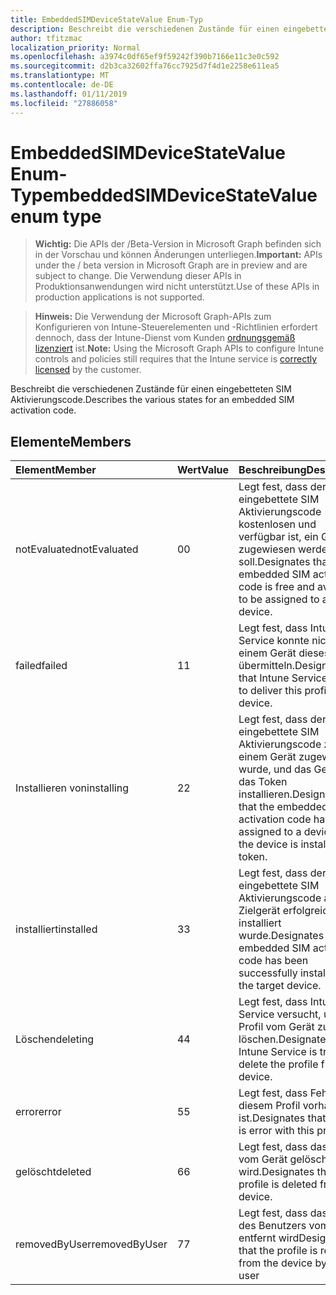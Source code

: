 ```yaml
---
title: EmbeddedSIMDeviceStateValue Enum-Typ
description: Beschreibt die verschiedenen Zustände für einen eingebetteten SIM Aktivierungscode.
author: tfitzmac
localization_priority: Normal
ms.openlocfilehash: a3974c0df65ef9f59242f390b7166e11c3e0c592
ms.sourcegitcommit: d2b3ca32602ffa76cc7925d7f4d1e2258e611ea5
ms.translationtype: MT
ms.contentlocale: de-DE
ms.lasthandoff: 01/11/2019
ms.locfileid: "27886058"
---
```

# <a name="embeddedsimdevicestatevalue-enum-type"></a><span data-ttu-id="f3d64-103">EmbeddedSIMDeviceStateValue Enum-Typ</span><span class="sxs-lookup"><span data-stu-id="f3d64-103">embeddedSIMDeviceStateValue enum type</span></span>

> <span data-ttu-id="f3d64-104">**Wichtig:** Die APIs der /Beta-Version in Microsoft Graph befinden sich in der Vorschau und können Änderungen unterliegen.</span><span class="sxs-lookup"><span data-stu-id="f3d64-104">**Important:** APIs under the / beta version in Microsoft Graph are in preview and are subject to change.</span></span> <span data-ttu-id="f3d64-105">Die Verwendung dieser APIs in Produktionsanwendungen wird nicht unterstützt.</span><span class="sxs-lookup"><span data-stu-id="f3d64-105">Use of these APIs in production applications is not supported.</span></span>

> <span data-ttu-id="f3d64-106">**Hinweis:** Die Verwendung der Microsoft Graph-APIs zum Konfigurieren von Intune-Steuerelementen und -Richtlinien erfordert dennoch, dass der Intune-Dienst vom Kunden [ordnungsgemäß lizenziert](https://go.microsoft.com/fwlink/?linkid=839381) ist.</span><span class="sxs-lookup"><span data-stu-id="f3d64-106">**Note:** Using the Microsoft Graph APIs to configure Intune controls and policies still requires that the Intune service is [correctly licensed](https://go.microsoft.com/fwlink/?linkid=839381) by the customer.</span></span>

<span data-ttu-id="f3d64-107">Beschreibt die verschiedenen Zustände für einen eingebetteten SIM Aktivierungscode.</span><span class="sxs-lookup"><span data-stu-id="f3d64-107">Describes the various states for an embedded SIM activation code.</span></span>
## <a name="members"></a><span data-ttu-id="f3d64-108">Elemente</span><span class="sxs-lookup"><span data-stu-id="f3d64-108">Members</span></span>
|<span data-ttu-id="f3d64-109">Element</span><span class="sxs-lookup"><span data-stu-id="f3d64-109">Member</span></span>|<span data-ttu-id="f3d64-110">Wert</span><span class="sxs-lookup"><span data-stu-id="f3d64-110">Value</span></span>|<span data-ttu-id="f3d64-111">Beschreibung</span><span class="sxs-lookup"><span data-stu-id="f3d64-111">Description</span></span>|
|:---|:---|:---|
|<span data-ttu-id="f3d64-112">notEvaluated</span><span class="sxs-lookup"><span data-stu-id="f3d64-112">notEvaluated</span></span>|<span data-ttu-id="f3d64-113">0</span><span class="sxs-lookup"><span data-stu-id="f3d64-113">0</span></span>|<span data-ttu-id="f3d64-114">Legt fest, dass der eingebettete SIM Aktivierungscode kostenlosen und verfügbar ist, ein Gerät zugewiesen werden soll.</span><span class="sxs-lookup"><span data-stu-id="f3d64-114">Designates that the embedded SIM activation code is free and available to be assigned to a device.</span></span>|
|<span data-ttu-id="f3d64-115">failed</span><span class="sxs-lookup"><span data-stu-id="f3d64-115">failed</span></span>|<span data-ttu-id="f3d64-116">1</span><span class="sxs-lookup"><span data-stu-id="f3d64-116">1</span></span>|<span data-ttu-id="f3d64-117">Legt fest, dass Intune Service konnte nicht an einem Gerät dieses Profil übermitteln.</span><span class="sxs-lookup"><span data-stu-id="f3d64-117">Designates that Intune Service failed to deliver this profile to a device.</span></span>|
|<span data-ttu-id="f3d64-118">Installieren von</span><span class="sxs-lookup"><span data-stu-id="f3d64-118">installing</span></span>|<span data-ttu-id="f3d64-119">2</span><span class="sxs-lookup"><span data-stu-id="f3d64-119">2</span></span>|<span data-ttu-id="f3d64-120">Legt fest, dass der eingebettete SIM Aktivierungscode zu einem Gerät zugewiesen wurde, und das Gerät wird das Token installieren.</span><span class="sxs-lookup"><span data-stu-id="f3d64-120">Designates that the embedded SIM activation code has been assigned to a device and the device is installing the token.</span></span>|
|<span data-ttu-id="f3d64-121">installiert</span><span class="sxs-lookup"><span data-stu-id="f3d64-121">installed</span></span>|<span data-ttu-id="f3d64-122">3</span><span class="sxs-lookup"><span data-stu-id="f3d64-122">3</span></span>|<span data-ttu-id="f3d64-123">Legt fest, dass der eingebettete SIM Aktivierungscode auf das Zielgerät erfolgreich installiert wurde.</span><span class="sxs-lookup"><span data-stu-id="f3d64-123">Designates that the embedded SIM activation code has been successfully installed on the target device.</span></span>|
|<span data-ttu-id="f3d64-124">Löschen</span><span class="sxs-lookup"><span data-stu-id="f3d64-124">deleting</span></span>|<span data-ttu-id="f3d64-125">4</span><span class="sxs-lookup"><span data-stu-id="f3d64-125">4</span></span>|<span data-ttu-id="f3d64-126">Legt fest, dass Intune Service versucht, um das Profil vom Gerät zu löschen.</span><span class="sxs-lookup"><span data-stu-id="f3d64-126">Designates that Intune Service is trying to delete the profile from the device.</span></span>|
|<span data-ttu-id="f3d64-127">error</span><span class="sxs-lookup"><span data-stu-id="f3d64-127">error</span></span>|<span data-ttu-id="f3d64-128">5</span><span class="sxs-lookup"><span data-stu-id="f3d64-128">5</span></span>|<span data-ttu-id="f3d64-129">Legt fest, dass Fehler mit diesem Profil vorhanden ist.</span><span class="sxs-lookup"><span data-stu-id="f3d64-129">Designates that there is error with this profile.</span></span>|
|<span data-ttu-id="f3d64-130">gelöscht</span><span class="sxs-lookup"><span data-stu-id="f3d64-130">deleted</span></span>|<span data-ttu-id="f3d64-131">6</span><span class="sxs-lookup"><span data-stu-id="f3d64-131">6</span></span>|<span data-ttu-id="f3d64-132">Legt fest, dass das Profil vom Gerät gelöscht wird.</span><span class="sxs-lookup"><span data-stu-id="f3d64-132">Designates that the profile is deleted from the device.</span></span>|
|<span data-ttu-id="f3d64-133">removedByUser</span><span class="sxs-lookup"><span data-stu-id="f3d64-133">removedByUser</span></span>|<span data-ttu-id="f3d64-134">7</span><span class="sxs-lookup"><span data-stu-id="f3d64-134">7</span></span>|<span data-ttu-id="f3d64-135">Legt fest, dass das Profil des Benutzers vom Gerät entfernt wird</span><span class="sxs-lookup"><span data-stu-id="f3d64-135">Designates that the profile is removed from the device by the user</span></span>|





